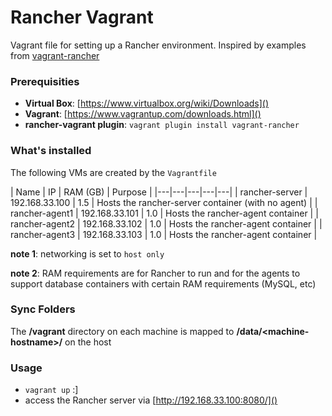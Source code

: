 # Rancher Vagrant

Vagrant file for setting up a Rancher environment. Inspired by examples
from [vagrant-rancher](https://github.com/nextrevision/vagrant-rancher)

### Prerequisities
  - __Virtual Box__: [https://www.virtualbox.org/wiki/Downloads]()
  - __Vagrant__: [https://www.vagrantup.com/downloads.html]()
  - __rancher-vagrant plugin__: ```vagrant plugin install vagrant-rancher```

### What's installed

The following VMs are created by the ```Vagrantfile```

| Name | IP  | RAM (GB)  | Purpose  |
|---|---|---|---|---|
| rancher-server  | 192.168.33.100 | 1.5 | Hosts the rancher-server container (with no agent) |
| rancher-agent1 | 192.168.33.101 | 1.0 | Hosts the rancher-agent container |
| rancher-agent2 | 192.168.33.102 | 1.0 | Hosts the rancher-agent container |
| rancher-agent3 | 192.168.33.103 | 1.0 | Hosts the rancher-agent container |

__note 1__: networking is set to ```host only```

__note 2__: RAM requirements are for Rancher to run and for the agents to support database containers with
certain RAM requirements (MySQL, etc)

### Sync Folders

The __/vagrant__ directory on each machine is mapped to __/data/\<machine-hostname>/__ on the host


### Usage

- ```vagrant up``` :]
- access the Rancher server via [http://192.168.33.100:8080/]()
